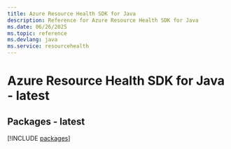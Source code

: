 ```yaml
---
title: Azure Resource Health SDK for Java
description: Reference for Azure Resource Health SDK for Java
ms.date: 06/26/2025
ms.topic: reference
ms.devlang: java
ms.service: resourcehealth
---
```

# Azure Resource Health SDK for Java - latest
## Packages - latest
[!INCLUDE [packages](resource-health-index.md)]
